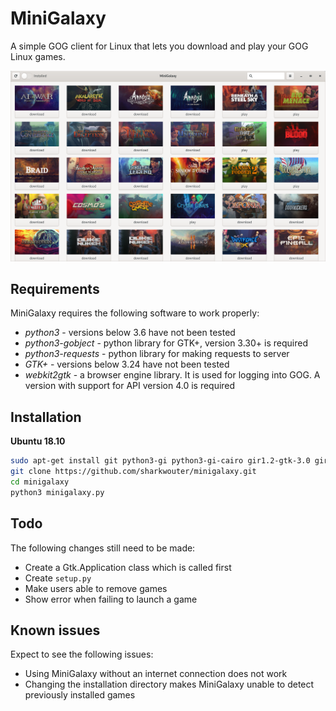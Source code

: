 # MiniGalaxy

A simple GOG client for Linux that lets you download and play your GOG Linux games.

![screenshot](screenshot.png?raw=true)

## Requirements

MiniGalaxy requires the following software to work properly:

* *python3* - versions below 3.6 have not been tested
* *python3-gobject* - python library for GTK+, version 3.30+ is required
* *python3-requests* - python library for making requests to server
* *GTK+* - versions below 3.24 have not been tested
* *webkit2gtk* - a browser engine library. It is used for logging into GOG. A version with support for API version 4.0 is required

## Installation

**Ubuntu 18.10**

```sh
sudo apt-get install git python3-gi python3-gi-cairo gir1.2-gtk-3.0 gir1.2-webkit2-4.0 python3-requests
git clone https://github.com/sharkwouter/minigalaxy.git
cd minigalaxy
python3 minigalaxy.py
```

## Todo

The following changes still need to be made:

* Create a Gtk.Application class which is called first
* Create ``setup.py``
* Make users able to remove games
* Show error when failing to launch a game

## Known issues

Expect to see the following issues:

* Using MiniGalaxy without an internet connection does not work
* Changing the installation directory makes MiniGalaxy unable to detect previously installed games
